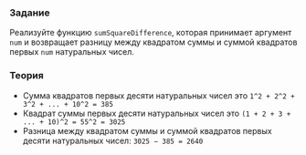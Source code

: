 ### Задание

Реализуйте функцию `sumSquareDifference`, которая принимает аргумент `num` и
возвращает разницу между квадратом суммы и суммой квадратов первых `num` натуральных чисел.

### Теория

- Сумма квадратов первых десяти натуральных чисел это `1^2 + 2^2 + 3^2 + ... + 10^2 = 385`
- Квадрат суммы первых десяти натуральных чисел это `(1 + 2 + 3 + ... + 10)^2 = 55^2 = 3025`
- Разница между квадратом суммы и суммой квадратов первых десяти натуральных чисел: `3025 −
385 = 2640`

